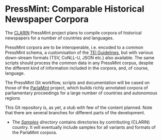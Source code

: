 # PressMint: Comparable Historical Newspaper Corpora

The [CLARIN](https://www.clarin.eu/parlamint) PressMint project
plans to compile corpora of historical newspapers for a number of countries and languages.

PressMint corpora are to be interoperable, i.e. encoded to a common PressMint schema,
a customisation of the [TEI Guidelines](https://tei-c.org/guidelines/p5/),
but with various down-stream formats (TSV, CoNLL-U, JSON etc.) also available.
The same scripts should process the common data in any PressMint corpus,
despite the different kind of information included in the corpora, and, of course, language.

The PressMint Git workflow, scripts and documentation will be cased on those of the
[ParlaMint](https://github.com/clarin-eric/ParlaMint/) project,
which builds richly annotated corpora of parliamentary proceedings
for a large number of countries and autonomous regions

This Git repository is, as yet, a stub with few of the content planned.
Note that there are several branches for different parts of the development.

* The *[Samples](Samples/) directory* contains directories by contributing (CLARIN) country.
  It will eventually include samples for all variants and formats of the ParlaMint corpora.
